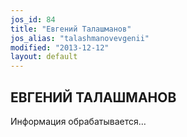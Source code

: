 ```yaml
---
jos_id: 84
title: "Евгений Талашманов"
jos_alias: "talashmanovevgenii"
modified: "2013-12-12"
layout: default
---
```


## ЕВГЕНИЙ ТАЛАШМАНОВ

Информация обрабатывается…


